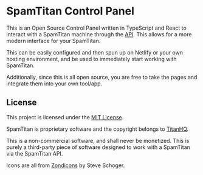 # SpamTitan Control Panel

This is an Open Source Control Panel written in TypeScript and React to interact
with a SpamTitan machine through the [API](https://api-spamtitan.titanhq.com/).
This allows for a more modern interface for your SpamTitan.

This can be easily configured and then spun up on Netlify or your own hosting
environment, and be used to immediately start working with SpamTitan.

Additionally, since this is all open source, you are free to take the pages and
integrate them into your own tool/app.

## License

This project is licensed under the [MIT License](LICENSE).

SpamTitan is proprietary software and the copyright belongs to [TitanHQ](LICENSE.spamtitan).

This is a non-commercial software, and shall never be monetized. This is purely a
third-party piece of software designed to work with a SpamTitan via the SpamTitan API.

Icons are all from [Zondicons](http://www.zondicons.com/icons.html) by Steve Schoger.
